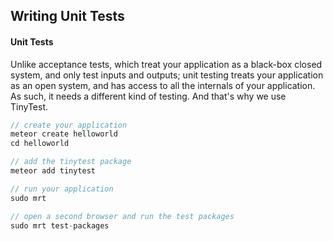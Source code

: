 ## Writing Unit Tests  


#### Unit Tests  
Unlike acceptance tests, which treat your application as a black-box closed system, and only test inputs and outputs; unit testing treats your application as an open system, and has access to all the internals of your application.  As such, it needs a different kind of testing.  And that's why we use TinyTest.  

````js
// create your application
meteor create helloworld
cd helloworld

// add the tinytest package
meteor add tinytest

// run your application
sudo mrt

// open a second browser and run the test packages
sudo mrt test-packages
````

